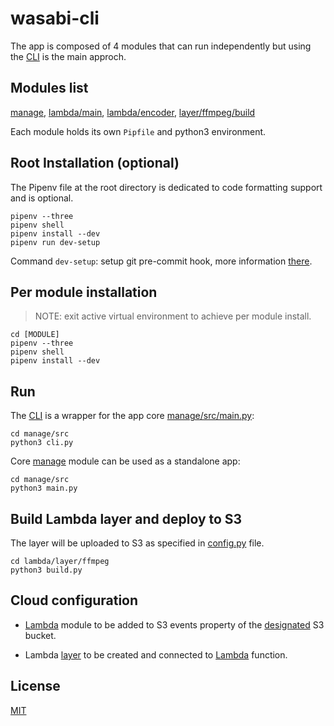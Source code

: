 # wasabi-cli
The app is composed of 4 modules that can run independently but using the [CLI](manage/src/cli.py) is the main approch.

## Modules list
[manage](manage), [lambda/main](lambda/main.py), [lambda/encoder](lambda/encoder.py), [layer/ffmpeg/build](lambda/layer/ffmpeg/build.py)

Each module holds its own `Pipfile` and python3 environment.

## Root Installation (optional)
The Pipenv file at the root directory is dedicated to code formatting support and is optional.

```shell
pipenv --three
pipenv shell
pipenv install --dev
pipenv run dev-setup
```

Command `dev-setup`: setup git pre-commit hook, more information [there](https://ljvmiranda921.github.io/notebook/2018/06/21/precommits-using-black-and-flake8/).

## Per module installation
> NOTE: exit active virtual environment to achieve per module install.

```shell
cd [MODULE]
pipenv --three
pipenv shell
pipenv install --dev
```

## Run
The [CLI](manage/cli.py) is a wrapper for the app core [manage/src/main.py](manage/src/main.py):

```shell
cd manage/src
python3 cli.py
```

Core [manage](manage) module can be used as a standalone app:

```shell
cd manage/src
python3 main.py
```

## Build Lambda layer and deploy to S3
The layer will be uploaded to S3 as specified in [config.py](lambda/layer/ffmpeg/config.py) file.

```shell
cd lambda/layer/ffmpeg
python3 build.py
```

## Cloud configuration

- [Lambda](lambda) module to be added to S3 events property of the [designated](manage/.env) S3 bucket.

- Lambda [layer](lambda/layer/ffmpeg/package/ffmpeg_lambda_layer.zip) to be created and connected to [Lambda](lambda) function.

## License
[MIT](LICENSE)